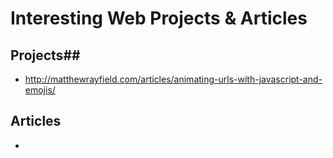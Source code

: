 # Interesting Web Projects & Articles #
## Projects##
* http://matthewrayfield.com/articles/animating-urls-with-javascript-and-emojis/

## Articles ##
* 
